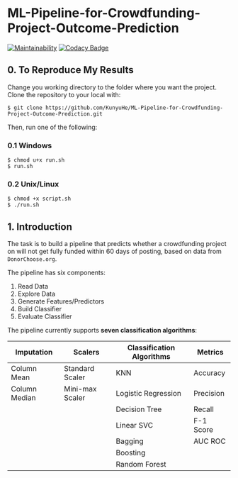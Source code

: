 # ML-Pipeline-for-Crowdfunding-Project-Outcome-Prediction

[![Maintainability](https://api.codeclimate.com/v1/badges/990caf02345d986dbba9/maintainability)](https://codeclimate.com/github/KunyuHe/ML-Pipeline-for-Crowdfunding-Project-Outcome-Prediction/maintainability) [![Codacy Badge](https://api.codacy.com/project/badge/Grade/80262728540b41d3b6aca75031a74a1e)](https://www.codacy.com/app/kunyuhe/ML-Pipeline-for-Crowdfunding-Project-Outcome-Prediction?utm_source=github.com&amp;utm_medium=referral&amp;utm_content=KunyuHe/ML-Pipeline-for-Crowdfunding-Project-Outcome-Prediction&amp;utm_campaign=Badge_Grade)



## 0. To Reproduce My Results

Change you working directory to the folder where you want the project. Clone the repository to your local with:

```console
$ git clone https://github.com/KunyuHe/ML-Pipeline-for-Crowdfunding-Project-Outcome-Prediction.git
```

Then, run one of the following:

### 0.1 Windows

```console
$ chmod u+x run.sh
$ run.sh
```

### 0.2 Unix/Linux

```console
$ chmod +x script.sh
$ ./run.sh
```

## 1. Introduction

The task is to build a pipeline that predicts whether a crowdfunding project on will not get fully funded within 60 days of posting, based on data from `DonorChoose.org`.

The pipeline has six components:

1.  Read Data
2.  Explore Data
3.  Generate Features/Predictors
4.  Build Classifier
5.  Evaluate Classifier

The pipeline currently supports **seven classification algorithms**:

| Imputation       | Scalers         | Classification Algorithms | Metrics   |
| ------------- | --------------- | ------------------------- | --------- |
| Column Mean   | Standard Scaler | KNN                       | Accuracy  |
| Column Median | Mini-max Scaler | Logistic Regression       | Precision |
|               |                 | Decision Tree             | Recall    |
|               |                 | Linear SVC                | F-1 Score |
|               |                 | Bagging                   | AUC ROC   |
|               |                 | Boosting                  |           |
|               |                 | Random Forest             |           |

